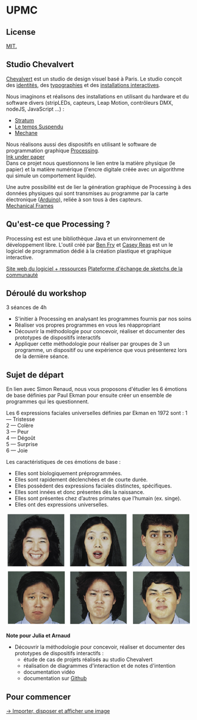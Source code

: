 # UPMC

## License
[MIT.](https://tldrlegal.com/license/mit-license)

## Studio Chevalvert
[Chevalvert](https://chevalvert.fr/about/) est un studio de design visuel basé à Paris.
Le studio conçoit des [identités](https://chevalvert.fr/identite/), des [typographies](https://chevalvert.fr/typographie/relief/) et des [installations interactives](https://chevalvert.fr/installation/).

Nous imaginons et réalisons des installations en utilisant du hardware et du software divers (stripLEDs, capteurs, Leap Motion, contrôleurs DMX, nodeJS, JavaScript ...) :
- [Stratum](https://chevalvert.fr/installation/stratum/) 
- [Le temps Suspendu](https://chevalvert.fr/installation/le-temps-suspendu/)
- [Mechane](https://chevalvert.fr/installation/mechane/)

Nous réalisons aussi des dispositifs en utilisant le software de programmation graphique [Processing](https://processing.org/).  
[Ink under paper](https://chevalvert.fr/installation/ink-under-paper/)  
Dans ce projet nous questionnons le lien entre la matière physique (le papier) et la matière numérique (l'encre digitale créée avec un algorithme qui simule un comportement liquide). 

Une autre possibilité est de lier la génération graphique de Processing à des données physiques qui sont transmises au programme par la carte électronique ([Arduino](https://www.arduino.cc/)), reliée à son tous à des capteurs.  
[Mechanical Frames](https://chevalvert.fr/installation/mechanical-frames/)

## Qu'est-ce que Processing ?
Processing est est une bibliothèque Java et un environnement de développement libre. L'outil créé par [Ben Fry](https://fathom.info/about/) et [Casey Reas](http://reas.com/) est un le logiciel de programmation dédié à la création plastique et graphique interactive. 

[Site web du logiciel + ressources](https://processing.org/)
[Plateforme d'échange de sketchs de la communauté](https://www.openprocessing.org/)

## Déroulé du workshop
3 séances de 4h
- S'initier à Processing en analysant les programmes fournis par nos soins
- Réaliser vos propres programmes en vous les réappropriant
- Découvrir la méthodologie pour concevoir, réaliser et documenter des prototypes de dispositifs interactifs
- Appliquer cette méthodologie pour réaliser par groupes de 3 un programme, un dispositif ou une expérience que vous présenterez lors de la dernière séance.

## Sujet de départ
En lien avec Simon Renaud, nous vous proposons d'étudier les 6 émotions de base définies par Paul Ekman pour ensuite créer un ensemble de programmes qui les questionnent.

Les 6 expressions faciales universelles définies par Ekman en 1972 sont :
1 — Tristesse  
2 — Colère  
3 — Peur  
4 — Dégoût  
5 — Surprise  
6 — Joie  

Les caractéristiques de ces émotions de base :
- Elles sont biologiquement préprogrammées.
- Elles sont rapidement déclenchées et de courte durée.
- Elles possèdent des expressions faciales distinctes, spécifiques.
- Elles sont innées et donc présentes dès la naissance.
- Elles sont présentes chez d’autres primates que l’humain (ex. singe).
- Elles ont des expressions universelles. 

![ekman-emotions.png](ressources/ekman-emotions.png)

**Note pour Julia et Arnaud**
- Découvrir la méthodologie pour concevoir, réaliser et documenter des prototypes de dispositifs interactifs :
	- étude de cas de projets réalisés au studio Chevalvert
	- réalisation de diagrammes d'interaction et de notes d'intention
	- documentation vidéo
	- documentation sur [Github](https://github.com/)

## Pour commencer
[→ Importer, disposer et afficher une image](ressources/00_image)